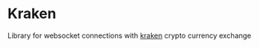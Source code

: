 # Kraken

Library for websocket connections with [kraken](https://kraken.com/) crypto currency exchange
